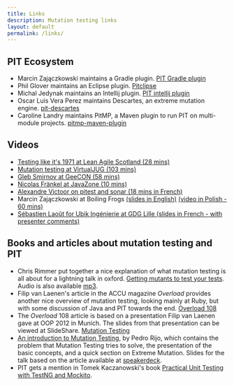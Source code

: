 ```yaml
---
title: Links
description: Mutation testing links
layout: default
permalink: /links/
---
```


## PIT Ecosystem

* Marcin Zajączkowski maintains a Gradle plugin. [PIT Gradle plugin](http://gradle-pitest-plugin.solidsoft.info/)
* Phil Glover maintains an Eclipse plugin. [Pitclipse](https://github.com/philglover/pitclipse)
* Michal Jedynak maintains an Intellij plugin. [PIT intellij plugin](https://plugins.jetbrains.com/plugin/7119-pit-mutation-testing-idea-plugin)
* Oscar Luis Vera Perez maintains Descartes, an extreme mutation engine. [pit-descartes](http://github.com/STAMP-project/pitest-descartes)
* Caroline Landry maintains PitMP, a Maven plugin to run PIT on multi-module projects. [pitmp-maven-plugin](http://github.com/STAMP-project/pitmp-maven-plugin)

## Videos

* [Testing like it's 1971 at Lean Agile Scotland (28 mins)](https://vimeo.com/145201725)
* [Mutation testing at VirtualJUG (103 mins)](https://www.youtube.com/watch?v=nf2xpqcZouY)
* [Gleb Smirnov at GeeCON (58 mins)](http://vimeo.com/99550776) 
* [Nicolas Fränkel at JavaZone (10 mins)](http://vimeo.com/105758362)
* [Alexandre Victoor on pitest and sonar (18 mins in French)](https://www.youtube.com/watch?v=ck2dIrrVTWs)
* Marcin Zajączkowski at Boiling Frogs [(slides in English)](https://speakerdeck.com/szpak/mutation-testing-how-good-your-tests-really-are) [(video in Polish - 60 mins)](https://www.youtube.com/watch?v=lhvDp0_2MI4)
* [Sébastien Laoût for Ubik Ingénierie at GDG Lille (slides in French - with presenter comments)](http://slaout.linux62.org/intestption)

## Books and articles about mutation testing and PIT

* Chris Rimmer put together a nice explanation of what mutation testing is all about for a lightning talk in oxford. [Getting mutants to test your tests](http://media.ogn.s3.amazonaws.com/ogn27/microslot-ChrisRimmer.pdf). Audio is also available [mp3](http://media.ogn.s3.amazonaws.com/27-microslot-ChrisRimmer.mp3). 
* Filip van Laenen's article in the ACCU magazine *Overload* provides another nice overview of mutation testing, looking mainly at Ruby, but with
 some discussion of Java and PIT towards the end. [Overload 108](http://accu.org/var/uploads/journals/overload108.pdf)
* The *Overload* 108 article is based on a presentation Filip van Laenen gave at OOP 2012 in Munich. The slides from that presentation can be viewed at SlideShare. [Mutation Testing](http://www.slideshare.net/filipvanlaenen/mutation-testing-11298526)
* [An introduction to Mutation Testing](https://pedrorijo.com/blog/intro-mutation/), by Pedro Rijo, which contains the problem that Mutation Testing tries to solve, the presentation of the basic concepts, and a quick section on Extreme Mutation. Slides for the talk based on the article available at [speakerdeck](https://speakerdeck.com/pedrorijo91/mutation-testing-pixels-camp-2019).
* PIT gets a mention in Tomek Kaczanowski's book [Practical Unit Testing with TestNG and Mockito](http://www.amazon.com/gp/product/839348930X).


<br/>
